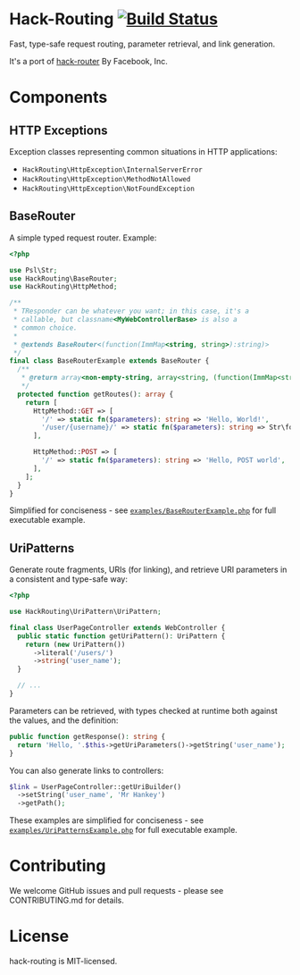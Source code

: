 Hack-Routing [![Build Status](https://travis-ci.org/hhvm/hack-router.svg?branch=master)](https://travis-ci.org/hhvm/hack-router)
===========

Fast, type-safe request routing, parameter retrieval, and link generation.

It's a port of [hack-router](https://github.com/hhvm/hack-router) By Facebook, Inc.

Components
==========

HTTP Exceptions
---------------

Exception classes representing common situations in HTTP applications:

- `HackRouting\HttpException\InternalServerError`
- `HackRouting\HttpException\MethodNotAllowed`
- `HackRouting\HttpException\NotFoundException`

BaseRouter
----------

A simple typed request router. Example:

```php
<?php

use Psl\Str;
use HackRouting\BaseRouter;
use HackRouting\HttpMethod;

/**
 * TResponder can be whatever you want; in this case, it's a
 * callable, but classname<MyWebControllerBase> is also a
 * common choice.
 *
 * @extends BaseRouter<(function(ImmMap<string, string>):string)>
 */
final class BaseRouterExample extends BaseRouter {
  /**
   * @return array<non-empty-string, array<string, (function(ImmMap<string, string>):string)>>
   */
  protected function getRoutes(): array {
    return [
      HttpMethod::GET => [
        '/' => static fn($parameters): string => 'Hello, World!',
        '/user/{username}/' => static fn($parameters): string => Str\format('Hello, %s!', $parameters['username']),
      ],

      HttpMethod::POST => [
        '/' => static fn($parameters): string => 'Hello, POST world',
      ],
    ];
  }
}
```

Simplified for conciseness - see [`examples/BaseRouterExample.php`](examples/BaseRouterExample.php) for full executable
example.

UriPatterns
-----------

Generate route fragments, URIs (for linking), and retrieve URI parameters in a consistent and type-safe way:

```php
<?php

use HackRouting\UriPattern\UriPattern;

final class UserPageController extends WebController {
  public static function getUriPattern(): UriPattern {
    return (new UriPattern())
      ->literal('/users/')
      ->string('user_name');
  }

  // ...
}
```

Parameters can be retrieved, with types checked at runtime both against the values, and the definition:

```php
public function getResponse(): string {
  return 'Hello, '.$this->getUriParameters()->getString('user_name');
}
```

You can also generate links to controllers:

```php
$link = UserPageController::getUriBuilder()
  ->setString('user_name', 'Mr Hankey')
  ->getPath();
```

These examples are simplified for conciseness - see [`examples/UriPatternsExample.php`](examples/UriPatternsExample.php)
for full executable example.

Contributing
============

We welcome GitHub issues and pull requests - please see CONTRIBUTING.md for details.

License
=======

hack-routing is MIT-licensed.

